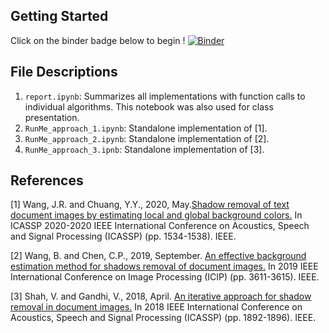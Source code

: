## Getting Started
Click on the binder badge below to begin !
[![Binder](https://mybinder.org/badge_logo.svg)](https://mybinder.org/v2/gh/monsij/Shadow-Removal/HEAD)


## File Descriptions
1. `report.ipynb`: Summarizes all implementations with function calls to individual algorithms. This notebook was also used for class presentation.
2. `RunMe_approach_1.ipynb`: Standalone implementation of [1].
3. `RunMe_approach_2.ipynb`: Standalone implementation of [2].
4. `RunMe_approach_3.ipnb`: Standalone implementation of [3].

## References
[1] Wang, J.R. and Chuang, Y.Y., 2020, May.[Shadow removal of text document images by estimating local and global background colors.](https://ieeexplore.ieee.org/document/9053378) In ICASSP 2020-2020 IEEE International Conference on Acoustics, Speech and Signal Processing (ICASSP) (pp. 1534-1538). IEEE.

[2] Wang, B. and Chen, C.P., 2019, September. [An effective background estimation method for shadows removal of document images.](https://ieeexplore.ieee.org/document/8803486) In 2019 IEEE International Conference on Image Processing (ICIP) (pp. 3611-3615). IEEE.

[3] Shah, V. and Gandhi, V., 2018, April. [An iterative approach for shadow removal in document images.](https://ieeexplore.ieee.org/document/8462476) In 2018 IEEE International Conference on Acoustics, Speech and Signal Processing (ICASSP) (pp. 1892-1896). IEEE.
